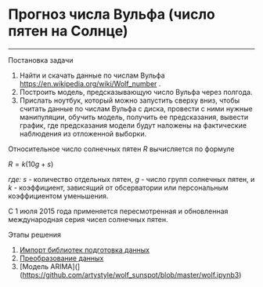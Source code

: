 # Прогноз числа Вульфа (число пятен на Солнце)

***
Постановка задачи
1. Найти и скачать данные по числам Вульфа https://en.wikipedia.org/wiki/Wolf_number .
2. Построить модель, предсказывающую число Вульфа через полгода.
3. Прислать ноутбук, который можно запустить сверху вниз, чтобы считать данные по числам Вульфа с диска, провести с ними нужные манипуляции, обучить модель, получить ее предсказания, вывести график, где предсказания модели будут наложены на фактические наблюдения из отложенной выборки.

Относительное число солнечных пятен $R$ вычисляется по формуле

$R=k(10g+s)$

*где:*
$s$ - количество отдельных пятен,
$g$ - число групп солнечных пятен, и
$k$ - коэффициент, зависящий от обсерватории или персональным коэффициентом уменьшения.

С 1 июля 2015 года применяется пересмотренная и обновленная международная серия чисел солнечных пятен.


Этапы решения

1. [Импорт библиотек подготовка данных](https://github.com/artystyle/wolf_sunspot/blob/master/wolf.ipynb#1)
2. [Преобразование данных](https://github.com/artystyle/wolf_sunspot/blob/master/wolf.ipynb#2)
3. [Модель ARIMA](](https://github.com/artystyle/wolf_sunspot/blob/master/wolf.ipynb3)
   
